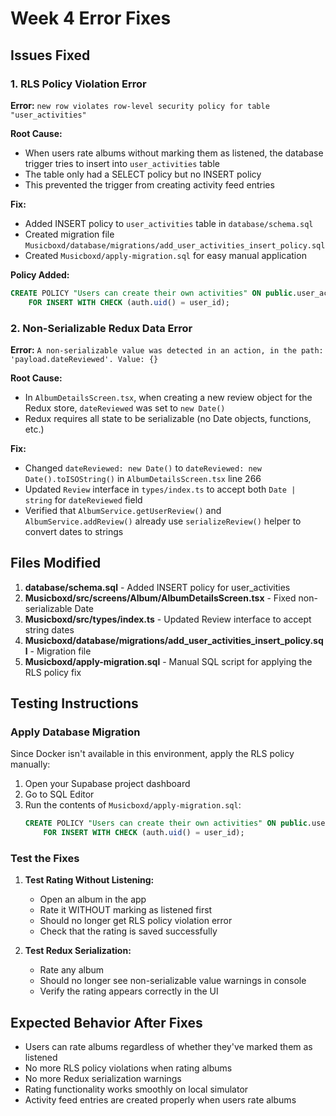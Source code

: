 # Week 4 Error Fixes

## Issues Fixed

### 1. RLS Policy Violation Error
**Error:** `new row violates row-level security policy for table "user_activities"`

**Root Cause:** 
- When users rate albums without marking them as listened, the database trigger tries to insert into `user_activities` table
- The table only had a SELECT policy but no INSERT policy
- This prevented the trigger from creating activity feed entries

**Fix:**
- Added INSERT policy to `user_activities` table in `database/schema.sql`
- Created migration file `Musicboxd/database/migrations/add_user_activities_insert_policy.sql`
- Created `Musicboxd/apply-migration.sql` for easy manual application

**Policy Added:**
```sql
CREATE POLICY "Users can create their own activities" ON public.user_activities
    FOR INSERT WITH CHECK (auth.uid() = user_id);
```

### 2. Non-Serializable Redux Data Error
**Error:** `A non-serializable value was detected in an action, in the path: 'payload.dateReviewed'. Value: {}`

**Root Cause:**
- In `AlbumDetailsScreen.tsx`, when creating a new review object for the Redux store, `dateReviewed` was set to `new Date()`
- Redux requires all state to be serializable (no Date objects, functions, etc.)

**Fix:**
- Changed `dateReviewed: new Date()` to `dateReviewed: new Date().toISOString()` in `AlbumDetailsScreen.tsx` line 266
- Updated `Review` interface in `types/index.ts` to accept both `Date | string` for `dateReviewed` field
- Verified that `AlbumService.getUserReview()` and `AlbumService.addReview()` already use `serializeReview()` helper to convert dates to strings

## Files Modified

1. **database/schema.sql** - Added INSERT policy for user_activities
2. **Musicboxd/src/screens/Album/AlbumDetailsScreen.tsx** - Fixed non-serializable Date
3. **Musicboxd/src/types/index.ts** - Updated Review interface to accept string dates
4. **Musicboxd/database/migrations/add_user_activities_insert_policy.sql** - Migration file
5. **Musicboxd/apply-migration.sql** - Manual SQL script for applying the RLS policy fix

## Testing Instructions

### Apply Database Migration
Since Docker isn't available in this environment, apply the RLS policy manually:

1. Open your Supabase project dashboard
2. Go to SQL Editor
3. Run the contents of `Musicboxd/apply-migration.sql`:
   ```sql
   CREATE POLICY "Users can create their own activities" ON public.user_activities
       FOR INSERT WITH CHECK (auth.uid() = user_id);
   ```

### Test the Fixes
1. **Test Rating Without Listening:**
   - Open an album in the app
   - Rate it WITHOUT marking as listened first
   - Should no longer get RLS policy violation error
   - Check that the rating is saved successfully

2. **Test Redux Serialization:**
   - Rate any album
   - Should no longer see non-serializable value warnings in console
   - Verify the rating appears correctly in the UI

## Expected Behavior After Fixes
- Users can rate albums regardless of whether they've marked them as listened
- No more RLS policy violations when rating albums
- No more Redux serialization warnings
- Rating functionality works smoothly on local simulator
- Activity feed entries are created properly when users rate albums
